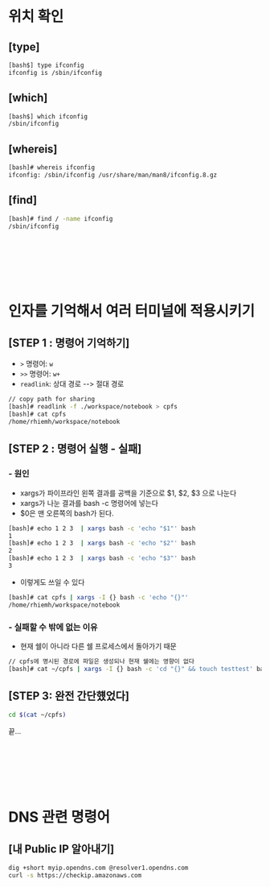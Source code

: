 # 위치 확인

## [type]

```sh
[bash$] type ifconfig
ifconfig is /sbin/ifconfig
```

## [which]

```sh
[bash$] which ifconfig
/sbin/ifconfig
```

## [whereis]

```sh
[bash]# whereis ifconfig
ifconfig: /sbin/ifconfig /usr/share/man/man8/ifconfig.8.gz
```

## [find]

```sh
[bash]# find / -name ifconfig
/sbin/ifconfig
```

<br><br><br><br><br>

# 인자를 기억해서 여러 터미널에 적용시키기

## [STEP 1 : 명령어 기억하기]
 - `>`  명령어: `w`
 - `>>` 명령어: `w+`
 - `readlink`: 상대 경로 --> 절대 경로

```sh
// copy path for sharing
[bash]# readlink -f ./workspace/notebook > cpfs
[bash]# cat cpfs
/home/rhiemh/workspace/notebook
```

## [STEP 2 : 명령어 실행 - 실패]

### - 원인 

 - xargs가 파이프라인 왼쪽 결과를 공백을 기준으로 $1, $2, $3 으로 나눈다
 - xargs가 나눈 결과를 bash -c 명령어에 넣는다
 - $0은 맨 오른쪽의 bash가 된다.

```sh
[bash]# echo 1 2 3  | xargs bash -c 'echo "$1"' bash
1
[bash]# echo 1 2 3  | xargs bash -c 'echo "$2"' bash
2
[bash]# echo 1 2 3  | xargs bash -c 'echo "$3"' bash
3
```

 - 이렇게도 쓰일 수 있다

```sh
[bash]# cat cpfs | xargs -I {} bash -c 'echo "{}"'
/home/rhiemh/workspace/notebook
```

### - 실패할 수 밖에 없는 이유

 - 현재 쉘이 아니라 다른 쉘 프로세스에서 돌아가기 때문

```sh
// cpfs에 명시된 경로에 파일은 생성되나 현재 쉘에는 영향이 없다
[bash]# cat ~/cpfs | xargs -I {} bash -c 'cd "{}" && touch testtest' bash
```

## [STEP 3: 완전 간단헀었다]

```sh
cd $(cat ~/cpfs)
```

끝...

<br><br><br><br><br>

# DNS 관련 명령어

## [내 Public IP 알아내기]

```sh
dig +short myip.opendns.com @resolver1.opendns.com
curl -s https://checkip.amazonaws.com
```

<br><br><br><br><br>
